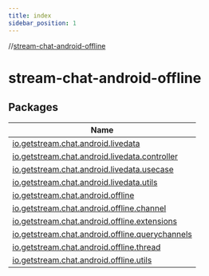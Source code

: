 ```yaml
---
title: index
sidebar_position: 1
---
```

//[stream-chat-android-offline](index.md)



# stream-chat-android-offline  


## Packages  
  
|  Name | 
|---|
| <a name="io.getstream.chat.android.livedata////PointingToDeclaration/"></a>[io.getstream.chat.android.livedata](stream-chat-android-offline/io.getstream.chat.android.livedata/index.md)|
| <a name="io.getstream.chat.android.livedata.controller////PointingToDeclaration/"></a>[io.getstream.chat.android.livedata.controller](stream-chat-android-offline/io.getstream.chat.android.livedata.controller/index.md)|
| <a name="io.getstream.chat.android.livedata.usecase////PointingToDeclaration/"></a>[io.getstream.chat.android.livedata.usecase](stream-chat-android-offline/io.getstream.chat.android.livedata.usecase/index.md)|
| <a name="io.getstream.chat.android.livedata.utils////PointingToDeclaration/"></a>[io.getstream.chat.android.livedata.utils](stream-chat-android-offline/io.getstream.chat.android.livedata.utils/index.md)|
| <a name="io.getstream.chat.android.offline////PointingToDeclaration/"></a>[io.getstream.chat.android.offline](stream-chat-android-offline/io.getstream.chat.android.offline/index.md)|
| <a name="io.getstream.chat.android.offline.channel////PointingToDeclaration/"></a>[io.getstream.chat.android.offline.channel](stream-chat-android-offline/io.getstream.chat.android.offline.channel/index.md)|
| <a name="io.getstream.chat.android.offline.extensions////PointingToDeclaration/"></a>[io.getstream.chat.android.offline.extensions](stream-chat-android-offline/io.getstream.chat.android.offline.extensions/index.md)|
| <a name="io.getstream.chat.android.offline.querychannels////PointingToDeclaration/"></a>[io.getstream.chat.android.offline.querychannels](stream-chat-android-offline/io.getstream.chat.android.offline.querychannels/index.md)|
| <a name="io.getstream.chat.android.offline.thread////PointingToDeclaration/"></a>[io.getstream.chat.android.offline.thread](stream-chat-android-offline/io.getstream.chat.android.offline.thread/index.md)|
| <a name="io.getstream.chat.android.offline.utils////PointingToDeclaration/"></a>[io.getstream.chat.android.offline.utils](stream-chat-android-offline/io.getstream.chat.android.offline.utils/index.md)|

